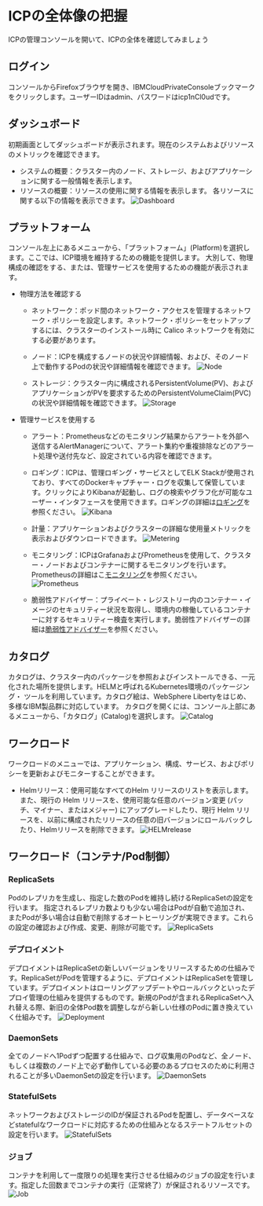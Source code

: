 # ICPの全体像の把握

ICPの管理コンソールを開いて、ICPの全体を確認してみましょう

## ログイン

コンソールからFirefoxブラウザを開き、IBMCloudPrivateConsoleブックマークをクリックします。ユーザーIDはadmin、パスワードはicp1nCl0udです。

## ダッシュボード

初期画面としてダッシュボードが表示されます。現在のシステムおよびリソースのメトリックを確認できます。
- システムの概要：クラスター内のノード、ストレージ、およびアプリケーションに関する一般情報を表示します。
- リソースの概要：リソースの使用に関する情報を表示します。 各リソースに関する以下の情報を表示できます。
![Dashboard](https://github.com/ICpTrial/ICPTrialJapan/blob/master/pictures/dashboard.png)

## プラットフォーム

コンソール左上にあるメニューから、「プラットフォーム」(Platform)を選択します。ここでは、ICP環境を維持するための機能を提供します。
大別して、物理構成の確認をする、または、管理サービスを使用するための機能が表示されます。
- 物理方法を確認する
  - ネットワーク：ポッド間のネットワーク・アクセスを管理するネットワーク・ポリシーを設定します。ネットワーク・ポリシーをセットアップするには、クラスターのインストール時に Calico ネットワークを有効にする必要があります。
  
  - ノード：ICPを構成するノードの状況や詳細情報、および、そのノード上で動作するPodの状況や詳細情報を確認できます。
  ![Node](https://github.com/ICpTrial/ICPTrialJapan/blob/master/pictures/device_node.png)
  
  - ストレージ：クラスター内に構成されるPersistentVolume(PV)、およびアプリケーションがPVを要求するためのPersistentVolumeClaim(PVC)の状況や詳細情報を確認できます。
  ![Storage](https://github.com/ICpTrial/ICPTrialJapan/blob/master/pictures/storage.png)
  
- 管理サービスを使用する
  - アラート：Prometheusなどのモニタリング結果からアラートを外部へ送信するAlertManagerについて、アラート集約や重複排除などのアラート処理や送付先など、設定されている内容を確認できます。
  
  - ロギング：ICPは、管理ロギング・サービスとしてELK Stackが使用されており、すべてのDockerキャプチャー・ログを収集して保管しています。クリックによりKibanaが起動し、ログの検索やグラフ化が可能なユーザー・インタフェースを使用できます。ロギングの詳細は[ロギング](https://github.com/ICpTrial/ICPTrialJapan/blob/master/logging.md)を参照ください。
  ![Kibana](https://github.com/ICpTrial/ICPTrialJapan/blob/master/pictures/kibana.png)
  
  - 計量：アプリケーションおよびクラスターの詳細な使用量メトリックを表示およびダウンロードできます。
  ![Metering](https://github.com/ICpTrial/ICPTrialJapan/blob/master/pictures/metering.png)
  
  - モニタリング：ICPはGrafanaおよびPrometheusを使用して、クラスター・ノードおよびコンテナーに関するモニタリングを行います。Prometheusの詳細はこ[モニタリング](https://github.com/ICpTrial/ICPTrialJapan/blob/master/monitoring.md)を参照ください。   
  ![Prometheus](https://github.com/ICpTrial/ICPTrialJapan/blob/master/pictures/prometheus.png)
  
  - 脆弱性アドバイザー：プライベート・レジストリー内のコンテナー・イメージのセキュリティー状況を取得し、環境内の稼働しているコンテナーに対するセキュリティー検査を実行します。脆弱性アドバイザーの詳細は[脆弱性アドバイザー](https://github.com/ICpTrial/ICPTrialJapan/blob/master/vulnerabilityadvisor.md)を参照ください。

## カタログ

カタログは、クラスター内のパッケージを参照およびインストールできる、一元化された場所を提供します。HELMと呼ばれるKubernetes環境のパッケージング・
ツールを利用しています。カタログ絵は、WebSphere Libertyをはじめ、多様なIBM製品群に対応しています。
カタログを開くには、コンソール上部にあるメニューから、「カタログ」(Catalog)を選択します。
![Catalog](https://github.com/ICpTrial/ICPTrialJapan/blob/master/pictures/catalog.png)

## ワークロード

ワークロードのメニューでは、アプリケーション、構成、サービス、およびポリシーを更新およびモニターすることができます。
- Helmリリース：使用可能なすべてのHelm リリースのリストを表示します。また、現行の Helm リリースを、使用可能な任意のバージョン変更 (パッチ、マイナー、またはメジャー) にアップグレードしたり、現行 Helm リリースを、以前に構成されたリリースの任意の旧バージョンにロールバックしたり、Helmリリースを削除できます。
![HELMrelease](https://github.com/ICpTrial/ICPTrialJapan/blob/master/pictures/helmrelease.png)

## ワークロード（コンテナ/Pod制御）

### ReplicaSets

Podのレプリカを生成し、指定した数のPodを維持し続けるReplicaSetの設定を行います。
指定されるレプリカ数よりも少ない場合はPodが自動で追加され、またPodが多い場合は自動で削除するオートヒーリングが実現できます。これらの設定の確認および作成、変更、削除が可能です。
![ReplicaSets](https://github.com/ICpTrial/ICPTrialJapan/blob/master/pictures/replicasets.png)

### デプロイメント

デプロイメントはReplicaSetの新しいバージョンをリリースするための仕組みです。ReplicaSetがPodを管理するように、デプロイメントはReplicaSetを管理しています。デプロイメントはローリングアップデートやロールバックといったデプロイ管理の仕組みを提供するものです。新規のPodが含まれるReplicaSetへ入れ替える際、新旧の全体Pod数を調整しながら新しい仕様のPodに置き換えていく仕組みです。
![Deployment](https://github.com/ICpTrial/ICPTrialJapan/blob/master/pictures/deployment.png)

### DaemonSets

全てのノードへ1Podずつ配置する仕組みで、ログ収集用のPodなど、全ノード、もしくは複数のノード上で必ず動作している必要のあるプロセスのために利用されることが多いDaemonSetの設定を行います。
![DaemonSets](https://github.com/ICpTrial/ICPTrialJapan/blob/master/pictures/daemonsets.png)

### StatefulSets

ネットワークおよびストレージのIDが保証されるPodを配置し、データベースなどstatefulなワークロードに対応するための仕組みとなるステートフルセットの設定を行います。
![StatefulSets](https://github.com/ICpTrial/ICPTrialJapan/blob/master/pictures/statefulsets.png)

### ジョブ

コンテナを利用して一度限りの処理を実行させる仕組みのジョブの設定を行います。指定した回数までコンテナの実行（正常終了）が保証されるリソースです。
![Job](https://github.com/ICpTrial/ICPTrialJapan/blob/master/pictures/job.png)
